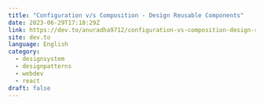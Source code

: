 ```yaml
---
title: "Configuration v/s Composition - Design Reusable Components"
date: 2023-06-29T17:18:29Z
link: https://dev.to/anuradha9712/configuration-vs-composition-design-reusable-components-5h1f?utm_medium=RSS&utm_source=news.12bit.vn
site: dev.to
language: English
category:
  - designsystem
  - designpatterns
  - webdev
  - react
draft: false
---
```

